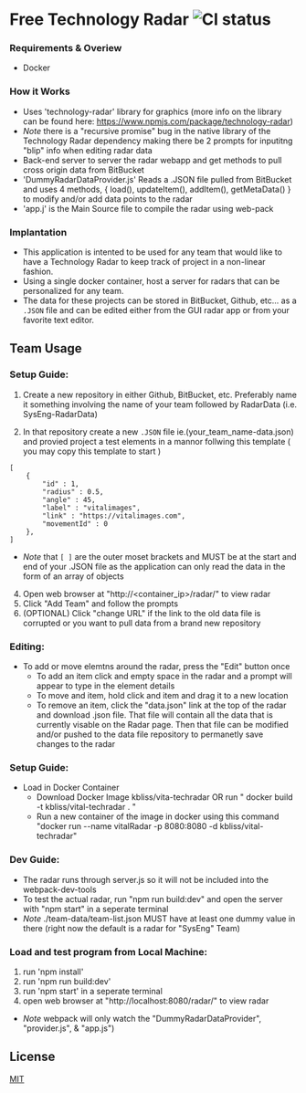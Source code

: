# Free Technology Radar ![CI status](https://img.shields.io/badge/techradar-brightgreen.svg)

### Requirements & Overiew
* Docker

### How it Works
* Uses 'technology-radar' library for graphics (more info on the library can be found here: https://www.npmjs.com/package/technology-radar)
* *Note* there is a "recursive promise" bug in the native library of the Technology Radar dependency making there be 2 prompts for inputitng "blip" info when editing radar data
* Back-end server to server the radar webapp and get methods to pull cross origin data from BitBucket
* 'DummyRadarDataProvider.js' Reads a .JSON file pulled from BitBucket and uses 4 methods, { load(), updateItem(), addItem(), getMetaData() } to modify and/or add data points to the radar
* 'app.j' is the Main Source file to compile the radar using web-pack

### Implantation
* This application is intented to be used for any team that would like to have a Technology Radar to keep track of project in a non-linear fashion.
* Using a single docker container, host a server for radars that can be personalized for any team.
* The data for these projects can be stored in BitBucket, Github, etc... as a `.JSON` file and can be edited either from the GUI radar app or from your favorite text editor.


## Team Usage
### Setup Guide:
1) Create a new repository in either Github, BitBucket, etc. Preferably name it something involving the name of your team followed by RadarData (i.e. SysEng-RadarData)

2) In that repository create a new `.JSON` file ie.(your_team_name-data.json) and provied project a test elements in a mannor follwing this template ( you may copy this template to start )

```
[
    {
        "id" : 1,
        "radius" : 0.5, 
        "angle" : 45, 
        "label" : "vitalimages",
        "link" : "https://vitalimages.com",
        "movementId" : 0
    },
]
```
* *Note* that `[ ]` are the outer moset brackets and MUST be at the start and end of your .JSON file as the application can only read the data in the form of an array of objects

4) Open web browser at "http://<container_ip>/radar/" to view radar
5) Click "Add Team" and follow the prompts
6) (OPTIONAL) Click "change URL" if the link to the old data file is corrupted or you want to pull data from a brand new repository
    

### Editing:
* To add or move elemtns around the radar, press the "Edit" button once
    - To add an item click and empty space in the radar and a prompt will appear to type in the element details
    - To move and item, hold click and item and drag it to a new location
    - To remove an item, click the "data.json" link at the top of the radar and download .json file. That file will contain all the data that is currently visable on the Radar page. Then that file can be modified and/or pushed to the data file repository to permanetly save changes to the radar


### Setup Guide:
* Load in Docker Container
    - Download Docker Image kbliss/vita-techradar OR run " docker build -t kbliss/vital-techradar . "
    - Run a new container of the image in docker using this command "docker run --name vitalRadar -p 8080:8080 -d kbliss/vital-techradar"


### Dev Guide:
* The radar runs through server.js so it will not be included into the webpack-dev-tools
* To test the actual radar, run "npm run build:dev" and open the server with "npm start" in a seperate terminal
* *Note* ./team-data/team-list.json MUST have at least one dummy value in there (right now the default is a radar for "SysEng" Team)
   

### Load and test program from Local Machine:
1) run 'npm install'
2) run 'npm run build:dev'
3) run 'npm start' in a seperate terminal
4) open web browser at "http://localhost:8080/radar/" to view radar
* *Note* webpack will only watch the "DummyRadarDataProvider", "provider.js", & "app.js")
    

## License
[MIT](https://choosealicense.com/licenses/mit/)

